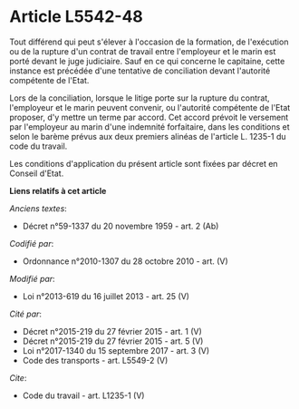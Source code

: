 # Article L5542-48

Tout différend qui peut s'élever à l'occasion de la formation, de l'exécution ou de la rupture d'un contrat de travail entre
l'employeur et le marin est porté devant le juge judiciaire. Sauf en ce qui concerne le capitaine, cette instance est
précédée d'une tentative de conciliation devant l'autorité compétente de l'Etat. 

Lors de la conciliation, lorsque le litige porte sur la rupture du contrat, l'employeur et le marin peuvent convenir, ou
l'autorité compétente de l'Etat proposer, d'y mettre un terme par accord. Cet accord prévoit le versement par l'employeur au
marin d'une indemnité forfaitaire, dans les conditions et selon le barème prévus aux deux premiers alinéas de l'article L.
1235-1 du code du travail. 

Les conditions d'application du présent article sont fixées par décret en Conseil d'Etat.

**Liens relatifs à cet article**

_Anciens textes_:

  - Décret n°59-1337 du 20 novembre 1959 - art. 2 (Ab)

_Codifié par_:

  - Ordonnance n°2010-1307 du 28 octobre 2010 - art. (V)

_Modifié par_:

  - Loi n°2013-619 du 16 juillet 2013 - art. 25 (V)

_Cité par_:

  - Décret n°2015-219 du 27 février 2015 - art. 1 (V)
  - Décret n°2015-219 du 27 février 2015 - art. 5 (V)
  - Loi n°2017-1340 du 15 septembre 2017 - art. 3 (V)
  - Code des transports - art. L5549-2 (V)

_Cite_:

  - Code du travail - art. L1235-1 (V)
